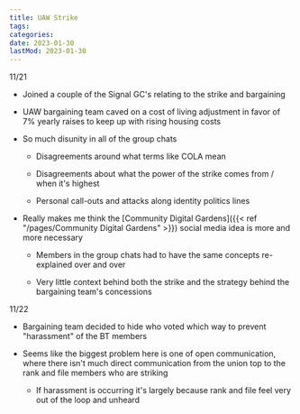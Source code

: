 ```yaml
---
title: UAW Strike
tags:
categories:
date: 2023-01-30
lastMod: 2023-01-30
---
```

11/21

  + Joined a couple of the Signal GC's relating to the strike and bargaining

  + UAW bargaining team caved on a cost of living adjustment in favor of 7% yearly raises to keep up with rising housing costs

  + So much disunity in all of the group chats

    + Disagreements around what terms like COLA mean

    + Disagreements about what the power of the strike comes from / when it's highest

    + Personal call-outs and attacks along identity politics lines

  + Really makes me think the [Community Digital Gardens]({{< ref "/pages/Community Digital Gardens" >}}) social media idea is more and more necessary

    + Members in the group chats had to have the same concepts re-explained over and over

    + Very little context behind both the strike and the strategy behind the bargaining team's concessions

11/22
  + Bargaining team decided to hide who voted which way to prevent "harassment" of the BT members

  + Seems like the biggest problem here is one of open communication, where there isn't much direct communication from the union top to the rank and file members who are striking

    + If harassment is occurring it's largely because rank and file feel very out of the loop and unheard
